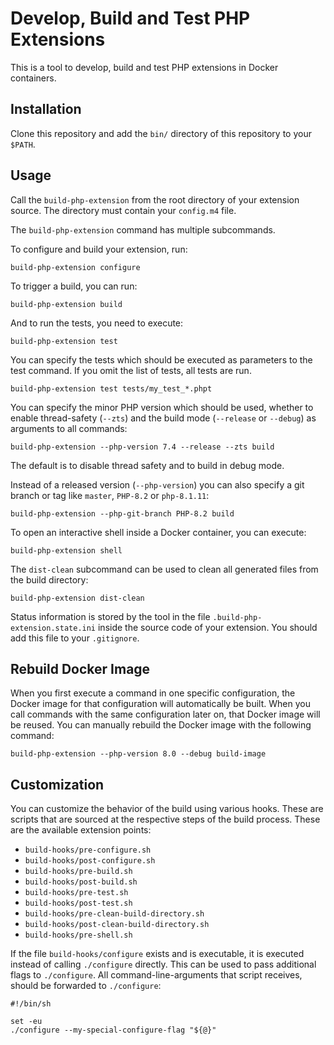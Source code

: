 # Develop, Build and Test PHP Extensions

This is a tool to develop, build and test PHP extensions in Docker containers.

## Installation

Clone this repository and add the `bin/` directory of this repository to your `$PATH`.

## Usage

Call the `build-php-extension` from the root directory of your extension source. The directory must contain
your `config.m4` file.

The `build-php-extension` command has multiple subcommands.

To configure and build your extension, run:

```shell
build-php-extension configure
```

To trigger a build, you can run:

```shell
build-php-extension build
```

And to run the tests, you need to execute:

```shell
build-php-extension test
```

You can specify the tests which should be executed as parameters to the test command. If you omit the list of tests, all
tests are run.

```shell
build-php-extension test tests/my_test_*.phpt
```

You can specify the minor PHP version which should be used, whether to enable thread-safety (`--zts`) and the build
mode (`--release` or `--debug`) as arguments to all commands:

```shell
build-php-extension --php-version 7.4 --release --zts build
```

The default is to disable thread safety and to build in debug mode.

Instead of a released version (`--php-version`) you can also specify a git branch or tag like `master`, `PHP-8.2`
or `php-8.1.11`:

```shell
build-php-extension --php-git-branch PHP-8.2 build
```

To open an interactive shell inside a Docker container, you can execute:

```shell
build-php-extension shell
```

The `dist-clean` subcommand can be used to clean all generated files from the build directory:

```shell
build-php-extension dist-clean
```

Status information is stored by the tool in the file `.build-php-extension.state.ini` inside the source code of your
extension. You should add this file to your `.gitignore`.

## Rebuild Docker Image

When you first execute a command in one specific configuration, the Docker image for that configuration will
automatically be built. When you call commands with the same configuration later on, that Docker image will be reused.
You can manually rebuild the Docker image with the following command:

```shell
build-php-extension --php-version 8.0 --debug build-image
```

## Customization

You can customize the behavior of the build using various hooks. These are scripts that are sourced at the respective
steps of the build process. These are the available extension points:

- `build-hooks/pre-configure.sh`
- `build-hooks/post-configure.sh`
- `build-hooks/pre-build.sh`
- `build-hooks/post-build.sh`
- `build-hooks/pre-test.sh`
- `build-hooks/post-test.sh`
- `build-hooks/pre-clean-build-directory.sh`
- `build-hooks/post-clean-build-directory.sh`
- `build-hooks/pre-shell.sh`

If the file `build-hooks/configure` exists and is executable, it is executed instead of calling `./configure` directly.
This can be used to pass additional flags to `./configure`. All command-line-arguments that script receives, should be
forwarded to `./configure`:

```shell
#!/bin/sh

set -eu
./configure --my-special-configure-flag "${@}"
```
